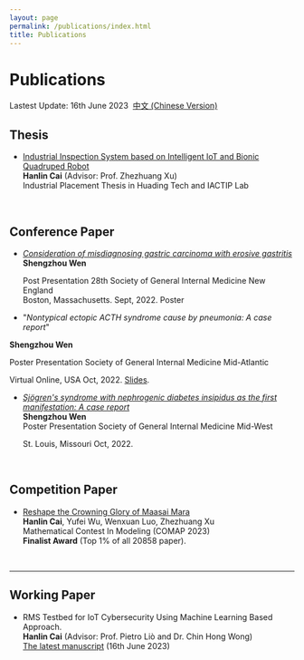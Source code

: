 ```yaml
---
layout: page
permalink: /publications/index.html
title: Publications
---
```


# Publications

Lastest Update: 16th June 2023&nbsp;  [中文 (Chinese Version)](https://caihanlin.com/publications-zh/)

## Thesis

- [Industrial Inspection System based on Intelligent IoT and Bionic Quadruped Robot](https://caihanlin.com/mypaper/thesis/IP-thesis.pdf)<br>**Hanlin Cai** (Advisor: Prof. Zhezhuang Xu)<br>Industrial Placement Thesis in Huading Tech and IACTIP Lab

<br>

## Conference Paper

- [*Consideration of misdiagnosing gastric carcinoma with erosive gastritis*](https://caihanlin.com/mypaper/202302ICAROB.pdf)<br>**Shengzhou Wen**<br>

  Post Presentation 28th Society of General Internal Medicine New England<br>Boston, Massachusetts. Sept, 2022.  Poster

-  "*Nontypical ectopic ACTH syndrome cause by pneumonia: A case report*" 

  **Shengzhou Wen**<br>

  Poster Presentation Society of General Internal Medicine Mid-Atlantic 

  Virtual Online, USA Oct, 2022.  [Slides](https://caihanlin.com/mypaper/slides/2023-ICAROB-Pre.pdf).

- [*Sjögren's syndrome with nephrogenic diabetes insipidus as the first manifestation: A*
  *case report*](https://caihanlin.com/mypaper/202208cenim.pdf)<br>**Shengzhou Wen**<br>Poster Presentation Society of General Internal Medicine Mid-West 

  St. Louis, Missouri Oct, 2022.

<br>

## Competition Paper

- [Reshape the Crowning Glory of Maasai Mara](https://caihanlin.com/mypaper/modeling/202302COMAP.pdf)<br>**Hanlin Cai**, Yufei Wu, Wenxuan Luo, Zhezhuang Xu<br>Mathematical Contest In Modeling (COMAP 2023)<br>**Finalist Award** (Top 1% of all 20858 paper).

<br>

---

## Working Paper

- RMS Testbed for IoT Cybersecurity Using Machine Learning Based Approach.<br>**Hanlin Cai** (Advisor: Prof. Pietro Liò and Dr. Chin Hong Wong)<br>[The latest manuscript](https://caihanlin.com/mypaper/202210camb.pdf) (16th June 2023)

<br>
